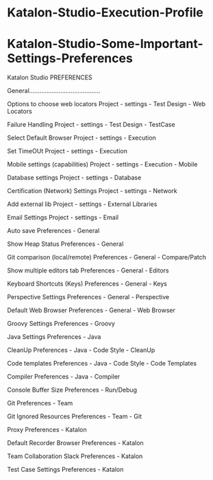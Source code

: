 # Katalon-Studio-Execution-Profile

# Katalon-Studio-Some-Important-Settings-Preferences

Katalon Studio 
PREFERENCES

General.........................................

Options to choose web locators
Project - settings - Test Design - Web Locators

Failure Handling
Project - settings - Test Design - TestCase

Select Default Browser
Project - settings - Execution

Set TimeOUt
Project - settings - Execution

Mobile settings (capabilities)
Project - settings - Execution - Mobile

Database settings
Project - settings - Database

Certification (Network) Settings
Project - settings - Network

Add external lib
Project - settings - External Libraries

Email Settings
Project - settings - Email



Auto save
Preferences - General

Show Heap Status
Preferences - General

Git comparison (local/remote)
Preferences - General - Compare/Patch

Show multiple editors tab
Preferences - General - Editors

Keyboard Shortcuts (Keys)
Preferences - General - Keys

Perspective Settings
Preferences - General - Perspective

Default Web Browser
Preferences - General - Web Browser

Groovy Settings
Preferences - Groovy

Java Settings
Preferences - Java

CleanUp
Preferences - Java - Code Style - CleanUp

Code templates
Preferences - Java - Code Style - Code Templates

Compiler
Preferences - Java - Compiler

Console Buffer Size
Preferences -  Run/Debug

Git
Preferences - Team

Git Ignored Resources
Preferences - Team - Git

Proxy
Preferences - Katalon

Default Recorder Browser
Preferences - Katalon

Team Collaboration Slack
Preferences - Katalon

Test Case Settings
Preferences - Katalon
